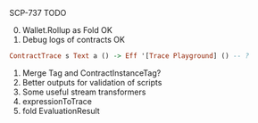 SCP-737 TODO

0. Wallet.Rollup as Fold OK
3. Debug logs of contracts OK

```haskell
ContractTrace s Text a () -> Eff '[Trace Playground] () -- ?
```

1. Merge Tag and ContractInstanceTag?
2. Better outputs for validation of scripts
4. Some useful stream transformers
1. expressionToTrace
2. fold EvaluationResult

